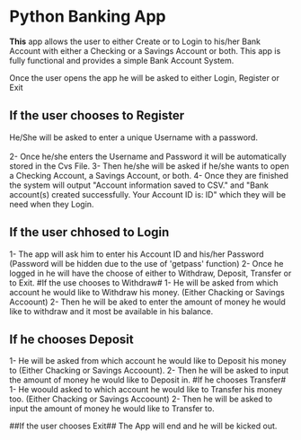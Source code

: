 
# Python Banking App 
**This** app allows the user to either Create or to Login to his/her Bank Account with either a Checking or a Savings Account or both.
This app is fully functional and provides a simple Bank Account System.

Once the user opens the app he will be asked to either Login, Register or Exit

## If the user chooses to Register
He/She will be asked to enter a unique Username with a password. <br/><br/>
2- Once he/she enters the Username and Password it will be automatically stored in the Cvs File.
3- Then he/she will be asked if he/she wants to open a Checking Account, a Savings Account, or both.
4- Once they are finished the system will output "Account information saved to CSV." and "Bank account(s) created successfully. Your Account ID is: ID"  which they will be need when they Login.

## If the user chhosed to Login
1- The app will ask him to enter his Account ID and his/her Password (Password will be hidden due to the use of 'getpass' function)
2- Once he logged in he will have the choose of either to Withdraw, Deposit, Transfer or to Exit.
#If the use chooses to  Withdraw#
1- He will be asked from which account he would like to Withdraw his money. (Either Chacking or Savings Accoount)
2- Then he will be aked to enter the amount of money he would like to withdraw and it most be available in his balance.

## If he chooses Deposit
1- He will be asked from which account he would like to Deposit his money to (Either Chacking or Savings Accoount).
2- Then he will be asked to input the amount of money he would like to Deposit in.
#If he chooses Transfer#
1- He woould asked to which account he would like to Transfer his money too. (Either Chacking or Savings Accoount)
2- Then he will be asked to input the amount of money he would like to Transfer to.

##If the user chooses Exit##
The App will end and he will be kicked out.
